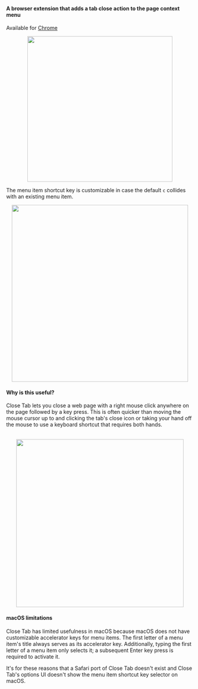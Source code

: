 #### A browser extension that adds a tab close action to the page context menu

Available for [Chrome](https://chromewebstore.google.com/detail/close-tab/lnchemdcmhoccciihokpdkkekmnejfhj)

<div align="center"><img src="https://hansifer.com/hosted-assets/close-tab/menu.png" width="390"></div>

The menu item shortcut key is customizable in case the default `c` collides with an existing menu item.

<div align="center"><img src="https://hansifer.com/hosted-assets/close-tab/options.png" width="474"></div>

#### Why is this useful?

Close Tab lets you close a web page with a right mouse click anywhere on the page followed by a key press. This is often quicker than moving the mouse cursor up to and clicking the tab's close icon or taking your hand off the mouse to use a keyboard shortcut that requires both hands.

<div>&nbsp;</div>

<div align="center"><img src="https://hansifer.com/hosted-assets/close-tab/hand-positions.jpg" width="450"></div>

#### macOS limitations

Close Tab has limited usefulness in macOS because macOS does not have customizable accelerator keys for menu items. The first letter of a menu item's title always serves as its accelerator key. Additionally, typing the first letter of a menu item only selects it; a subsequent Enter key press is required to activate it.

It's for these reasons that a Safari port of Close Tab doesn't exist and Close Tab's options UI doesn't show the menu item shortcut key selector on macOS.
